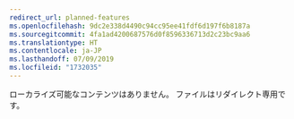 ```yaml
---
redirect_url: planned-features
ms.openlocfilehash: 9dc2e338d4490c94cc95ee41fdf6d197f6b8187a
ms.sourcegitcommit: 4fa1ad4200687576d0f8596336713d2c23bc9aa6
ms.translationtype: HT
ms.contentlocale: ja-JP
ms.lasthandoff: 07/09/2019
ms.locfileid: "1732035"
---
```

 ローカライズ可能なコンテンツはありません。 ファイルはリダイレクト専用です。